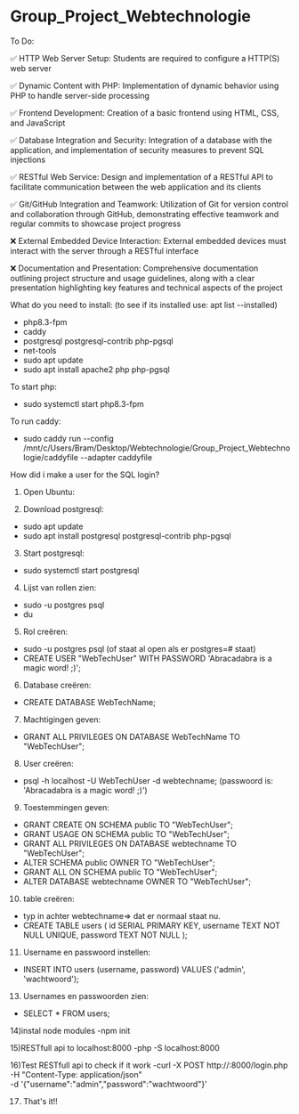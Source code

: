 # Group_Project_Webtechnologie

To Do:

✅ HTTP Web Server Setup: Students are required to configure a HTTP(S) web server

✅ Dynamic Content with PHP: Implementation of dynamic behavior using PHP to handle server-side processing

✅ Frontend Development: Creation of a basic frontend using HTML, CSS, and JavaScript

✅ Database Integration and Security: Integration of a database with the application, and implementation of security measures to prevent SQL injections 

✅ RESTful Web Service: Design and implementation of a RESTful API to facilitate communication between the web application and its clients

✅ Git/GitHub Integration and Teamwork: Utilization of Git for version control and collaboration through GitHub, demonstrating effective teamwork and regular commits to showcase project progress

❌ External Embedded Device Interaction: External embedded devices must interact with the server through a RESTful interface

❌ Documentation and Presentation: Comprehensive documentation outlining project structure and usage guidelines, along with a clear presentation highlighting key features and technical aspects of the project


What do you need to install: (to see if its installed use: apt list --installed)
-  php8.3-fpm
-  caddy
-  postgresql postgresql-contrib php-pgsql
-  net-tools
-  sudo apt update
-  sudo apt install apache2 php php-pgsql

To start php:
-  sudo systemctl start php8.3-fpm
  
To run caddy:
-  sudo caddy run --config /mnt/c/Users/Bram/Desktop/Webtechnologie/Group_Project_Webtechnologie/caddyfile --adapter caddyfile



How did i make a user for the SQL login?
1) Open Ubuntu:
   
2) Download postgresql:
  - sudo apt update
  - sudo apt install postgresql postgresql-contrib php-pgsql
    
3) Start postgresql:
  - sudo systemctl start postgresql
    
4) Lijst van rollen zien:
  - sudo -u postgres psql
  - du
    
5) Rol creëren:
  - sudo -u postgres psql (of staat al open als er postgres=# staat)
  - CREATE USER "WebTechUser" WITH PASSWORD 'Abracadabra is a magic word! ;)';
    
6) Database creëren:
  - CREATE DATABASE WebTechName;
    
7) Machtigingen geven:
  - GRANT ALL PRIVILEGES ON DATABASE WebTechName TO "WebTechUser";
    
8) User creëren:
  - psql -h localhost -U WebTechUser -d webtechname;  (passwoord is: 'Abracadabra is a magic word! ;)')
    
9) Toestemmingen geven:
  - GRANT CREATE ON SCHEMA public TO "WebTechUser";
  - GRANT USAGE ON SCHEMA public TO "WebTechUser";
  - GRANT ALL PRIVILEGES ON DATABASE webtechname TO "WebTechUser";
  - ALTER SCHEMA public OWNER TO "WebTechUser";
  - GRANT ALL ON SCHEMA public TO "WebTechUser";
  - ALTER DATABASE webtechname OWNER TO "WebTechUser";
    
10) table creëren:
  - typ in achter webtechname=> dat er normaal staat nu.
  - CREATE TABLE users (
    id SERIAL PRIMARY KEY,
    username TEXT NOT NULL UNIQUE,
    password TEXT NOT NULL
    );
    
11) Username en passwoord instellen:
  - INSERT INTO users (username, password) VALUES ('admin', 'wachtwoord');
    
13) Usernames en passwoorden zien:
  - SELECT * FROM users;
    
14)instal node modules
  -npm init

15)RESTfull api to localhost:8000
  -php -S localhost:8000
  
16)Test RESTfull api to check if it work
  -curl -X POST http://<your-ip>:8000/login.php \
     -H "Content-Type: application/json" \
     -d '{"username":"admin","password":"wachtwoord"}'
     
17) That's it!!
